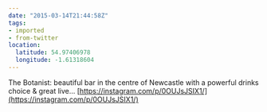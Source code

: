 ```yaml
---
date: "2015-03-14T21:44:58Z"
tags:
- imported
- from-twitter
location:
  latitude: 54.97406978
  longitude: -1.61318604
---
```

The Botanist: beautiful bar in the centre of Newcastle with a powerful drinks choice &amp; great live… [https://instagram.com/p/0OUJsJSIX1/](https://instagram.com/p/0OUJsJSIX1/)
